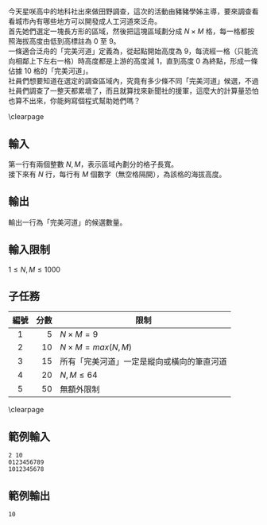 #

今天星咲高中的地科社出來做田野調查，這次的活動由豬豬學姊主導，要來調查看看城市內有哪些地方可以開發成人工河道來泛舟。  
首先她們選定一塊長方形的區域，然後把這塊區域劃分成 $N \times M$ 格，每一格都按照海拔高度由低到高標註為 0 至 9。  
一條適合泛舟的「完美河道」定義為，從起點開始高度為 9，每流經一格（只能流向相鄰上下左右一格）時高度都是上游的高度減 1，直到高度 0 為終點，形成一條佔據 10 格的「完美河道」。  
社員們想要知道在選定的調查區域內，究竟有多少條不同「完美河道」候選，不過社員們調查了一整天都累壞了，而且就算找來新聞社的援軍，這麼大的計算量恐怕也算不出來，你能夠寫個程式幫助她們嗎？  

\clearpage

## 輸入
第一行有兩個整數 $N, M$，表示區域內劃分的格子長寬。  
接下來有 $N$ 行，每行有 $M$ 個數字（無空格隔開），為該格的海拔高度。  

## 輸出
輸出一行為「完美河道」的候選數量。  

## 輸入限制
$1 \leq N, M \leq 1000$

## 子任務
| 編號 | 分數 |    限制    |
| :---: | ---: | ---------- |
|  1  | 5 | $N \times M = 9$ |
|  2  | 10 | $N \times M = max(N, M)$ |
|  3  | 15 | 所有「完美河道」一定是縱向或橫向的筆直河道 |
|  4  | 20 | $N, M \leq 64$ |
|  5  | 50 | 無額外限制 |

\clearpage

## 範例輸入
```
2 10
0123456789
1012345678
```

## 範例輸出
```
10
```
